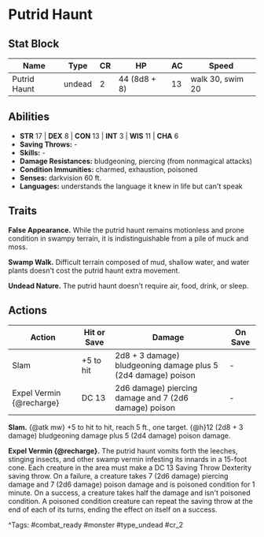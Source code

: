 # Putrid Haunt

## Stat Block

| Name | Type | CR | HP | AC | Speed |
|------|------|----|----|----|-------|
| Putrid Haunt | undead | 2 | 44 (8d8 + 8) | 13 | walk 30, swim 20 |

## Abilities

- **STR** 17 | **DEX** 8 | **CON** 13 | **INT** 3 | **WIS** 11 | **CHA** 6
- **Saving Throws:** -  
- **Skills:** -  
- **Damage Resistances:** bludgeoning, piercing (from nonmagical attacks)  
- **Condition Immunities:** charmed, exhaustion, poisoned  
- **Senses:** darkvision 60 ft.  
- **Languages:** understands the language it knew in life but can't speak

## Traits

**False Appearance.** While the putrid haunt remains motionless and prone condition in swampy terrain, it is indistinguishable from a pile of muck and moss.

**Swamp Walk.** Difficult terrain composed of mud, shallow water, and water plants doesn't cost the putrid haunt extra movement.

**Undead Nature.** The putrid haunt doesn't require air, food, drink, or sleep.


## Actions

| Action | Hit or Save | Damage | On Save |
|--------|--------------|--------|----------|
| Slam | +5 to hit | 2d8 + 3 damage) bludgeoning damage plus 5 (2d4 damage) poison | - |
| Expel Vermin {@recharge} | DC 13 | 2d6 damage) piercing damage and 7 (2d6 damage) poison | - |

**Slam.** {@atk mw} +5 to hit to hit, reach 5 ft., one target. {@h}12 (2d8 + 3 damage) bludgeoning damage plus 5 (2d4 damage) poison damage.

**Expel Vermin {@recharge}.** The putrid haunt vomits forth the leeches, stinging insects, and other swamp vermin infesting its innards in a 15-foot cone. Each creature in the area must make a DC 13 Saving Throw Dexterity saving throw. On a failure, a creature takes 7 (2d6 damage) piercing damage and 7 (2d6 damage) poison damage and is poisoned condition for 1 minute. On a success, a creature takes half the damage and isn't poisoned condition. A poisoned condition creature can repeat the saving throw at the end of each of its turns, ending the effect on itself on a success.


^Tags: #combat_ready #monster #type_undead #cr_2